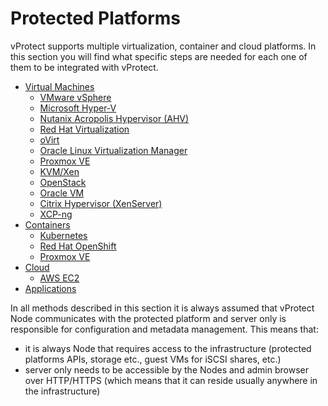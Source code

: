 # Protected Platforms

vProtect supports multiple virtualization, container and cloud platforms. In this section you will find what specific steps are needed for each one of them to be integrated with vProtect.

* [Virtual Machines](virtual-machines/)
  * [VMware vSphere](virtual-machines/vmware-vsphere.md)
  * [Microsoft Hyper-V](virtual-machines/microsoft-hyper-v.md)
  * [Nutanix Acropolis Hypervisor \(AHV\)](virtual-machines/nutanix-acropolis-ahv.md)
  * [Red Hat Virtualization](virtual-machines/red-hat-virtualization.md)
  * [oVirt](virtual-machines/ovirt.md)
  * [Oracle Linux Virtualization Manager](virtual-machines/oracle-linux-virtualization-manager.md)
  * [Proxmox VE](virtual-machines/proxmox-ve.md)
  * [KVM/Xen](virtual-machines/kvm-xen.md)
  * [OpenStack](virtual-machines/openstack.md)
  * [Oracle VM](virtual-machines/oracle-vm.md)
  * [Citrix Hypervisor \(XenServer\)](virtual-machines/citrix-hypervisor-xenserver.md)
  * [XCP-ng](virtual-machines/xcp-ng.md)
* [Containers](containers/)
  * [Kubernetes](containers/kubernetes.md)
  * [Red Hat OpenShift](containers/red-hat-openshift.md)
  * [Proxmox VE](containers/proxmox-ve.md)
* [Cloud](cloud/)
  * [AWS EC2](cloud/aws-ec2.md)
* [Applications](applications.md)

In all methods described in this section it is always assumed that vProtect Node communicates with the protected platform and server only is responsible for configuration and metadata management. This means that:

* it is always Node that requires access to the infrastructure \(protected platforms APIs, storage etc., guest VMs for iSCSI shares, etc.\)
* server only needs to be accessible by the Nodes and admin browser over HTTP/HTTPS \(which means that it can reside usually anywhere in the infrastructure\)

